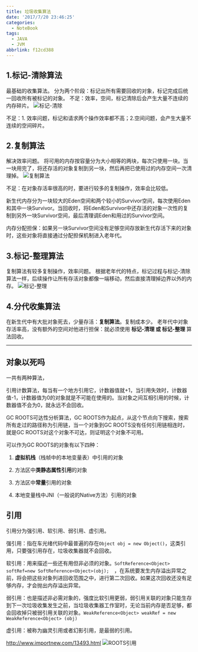 ```yaml
---
title: 垃圾收集算法
date: '2017/7/20 23:46:25'
categories:
  - NoteBook
tags:
  - JAVA
  - JVM
abbrlink: f12cd388
---
```


## 1.标记-清除算法
最基础的收集算法。
分为两个阶段：标记出所有需要回收的对象，标记完成后统一回收所有被标记的对象。
不足：效率，空间，标记清除后会产生大量不连续的内存碎片。
![标记-清除](ms.jpg)

不足：1. 效率问题，标记和请求两个操作效率都不高；2.空间问题，会产生大量不连续的空间碎片。

<!-- more -->

## 2.复制算法
解决效率问题。
将可用的内存按容量分为大小相等的两块，每次只使用一块。当一块用完了，将还存活的对象复制到另一块，然后再把已使用过的内存空间一次清理掉。
![复制算法](copy.jpg)

不足：在对象存活率很高的时，要进行较多的复制操作，效率会比较低。

新生代内存分为一块较大的Eden空间和两个较小的Survivor空间，每次使用Eden和其中一块Survivor。当回收时，将Eden和Survivor中还存活的对象一次性的复制到另外一块Survivor空间，最后清理调Eden和用过的Survivor空间。

内存分配担保：如果另一块Survivor空间没有足够空间存放新生代存活下来的对象时，这些对象将直接通过分配担保机制进入老年代。

## 3.标记-整理算法
复制算法有较多复制操作，效率问题。
根据老年代的特点，标记过程与标记-清除算法一样，后续操作让所有存活对象都像一端移动，然后直接清理掉边界以外的内存。
![标记-整理](mc.jpg)

## 4.分代收集算法
在新生代中有大批对象死去，少量存活：**复制算法**。复制成本少。
老年代中对象存活率高，没有额外的空间对他进行担保：就必须使用 **标记-清理 或 标记-整理** 算法回收。

--------------------------------------------------------------------------------

## 对象以死吗

一共有两种算法，

引用计数算法，每当有一个地方引用它，计数器值就+1，当引用失效时，计数器值-1，计数器值为0的对象就是不可能在使用的。当对象之间互相引用的时候，计数器值不会为0，就永远不会回收。

GC ROOTS可达性分析算法，GC ROOTS作为起点，从这个节点向下搜索，搜索所有走过的路径称为引用链，当一个对象到GC ROOTS没有任何引用链相连时，就是GC ROOTS对这个对象不可达，则证明这个对象不可用。

可以作为GC ROOTS的对象有以下四种：

1. **虚拟机栈**（栈帧中的本地变量表）中引用的对象

2. 方法区中**类静态属性引用**的对象
3. 方法区中**常量**引用的对象
4. 本地变量栈中JNI（一般说的Native方法）引用的对象

## 引用

引用分为强引用、软引用、弱引用、虚引用。

强引用：指在车光绪代码中最普遍的存在`Object obj = new Object()`，这类引用，只要强引用存在，垃圾收集器就不会回收。

软引用：用来描述一些还有用但非必须的对象。`SoftReference<Object> softRef=new SoftReference<Object>(obj);  `，在系统要发生内存溢出异常之前，将会把这些对象列进回收范围之中，进行第二次回收。如果这次回收还没有足够内存，才会抛出内存溢出异常。

弱引用：也是描述非必需对象的，强度比软引用更弱，弱引用关联的对象只能生存到下一次垃圾收集发生之前，当垃圾收集器工作室时，无论当前内存是否足够，都会回收掉只被弱引用关联的对象。` WeakReference<Object> weakRef = new WeakReference<Object> (obj) `

虚引用：被称为幽灵引用或者幻影引用，是最弱的引用。

http://www.importnew.com/13493.html
![ROOTS引用](root.jpg)